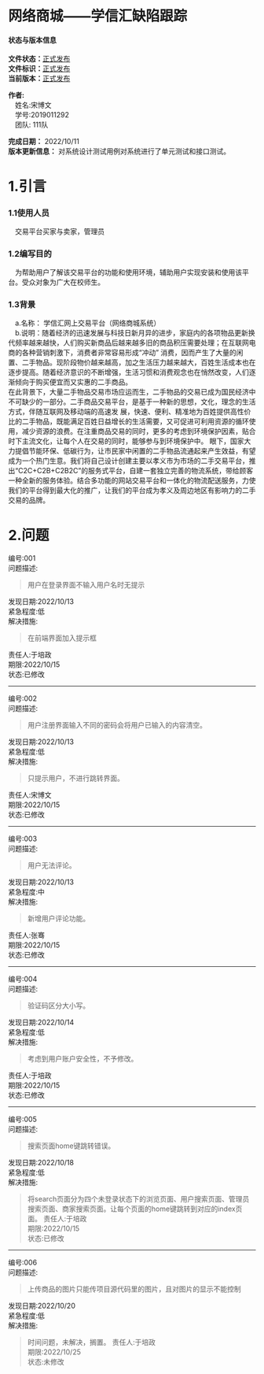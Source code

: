 # 网络商城——学信汇缺陷跟踪
#### 状态与版本信息
**文件状态：**<u>正式发布</u>  
**文件标识：**<u>正式发布</u>  
**当前版本：**<u>正式发布</u>

**作者:**  
&emsp;姓名:宋博文  
&emsp;学号:2019011292  
&emsp;团队: 111队

**完成日期：**  2022/10/11  
**版本更新信息：** 对系统设计测试用例对系统进行了单元测试和接口测试。

# 1.引言
### 1.1使用人员
&emsp;交易平台买家与卖家，管理员
### 1.2编写目的
&emsp;为帮助用户了解该交易平台的功能和使用环境，辅助用户实现安装和使用该平台。受众对象为广大在校师生。
### 1.3背景
&emsp;a.名称： 学信汇网上交易平台（网络商城系统）     
&emsp;b.说明：随着经济的迅速发展与科技日新月异的进步，家庭内的各项物品更新换代频率越来越快，人们购买新商品后越来越多旧的商品积压需要处理；在互联网电商的各种营销刺激下，消费者非常容易形成“冲动” 消费，因而产生了大量的闲置、二手物品。现阶段物价越来越高，加之生活压力越来越大，百姓生活成本也在逐步提高。随着经济意识的不断增强，生活习惯和消费观念也在悄然改变，人们逐渐倾向于购买便宜而又实惠的二手商品。  
在此背景下，大量二手物品交易市场应运而生，二手物品的交易已成为国民经济中不可缺少的一部分。二手商品交易平台，是基于一种新的思想，文化，理念的生活方式，伴随互联网及移动端的高速发 展，快速、便利、精准地为百姓提供高性价比的二手物品，既能满足百姓日益增长的生活需要，又可促进可利用资源的循环使用，减少资源的浪费。在注重商品交易的同时，更多的考虑到环境保护因素，贴合时下主流文化，让每个人在交易的同时，能够参与到环境保护中。
眼下，国家大力提倡节能环保、低碳行为，让市民家中闲置的二手物品流通起来产生效益，有望成为一个热门生意。我们将自己设计创建主要以孝义市为市场的二手交易平台，推出“C2C+C2B+C2B2C”的服务式平台，自建一套独立完善的物流系统，带给顾客一种全新的服务体验。结合多功能的网站交易平台和一体化的物流配送服务，力使我们的平台得到最大化的推广，让我们的平台成为孝义及周边地区有影响力的二手交易的品牌。

# 2.问题
编号:001  
问题描述:
>用户在登录界面不输入用户名时无提示
>
发现日期:2022/10/13  
紧急程度:低  
解决措施:
>在前端界面加入提示框
>
责任人:于培政    
期限:2022/10/15  
状态:已修改

---
编号:002  
问题描述:
>用户注册界面输入不同的密码会将用户已输入的内容清空。
>
发现日期:2022/10/13  
紧急程度:低  
解决措施:
>只提示用户，不进行跳转界面。
>
责任人:宋博文      
期限:2022/10/15  
状态:已修改

---
编号:003  
问题描述:
>用户无法评论。
>
发现日期:2022/10/13  
紧急程度:中  
解决措施:
>新增用户评论功能。
>
责任人:张骞   
期限:2022/10/15  
状态:已修改

---
编号:004   
问题描述:
>验证码区分大小写。
>
发现日期:2022/10/14  
紧急程度:低  
解决措施:
>考虑到用户账户安全性，不予修改。
>
责任人:于培政        
期限:2022/10/15  
状态:已修改  

---
编号:005   
问题描述:
>搜索页面home键跳转错误。
>
发现日期:2022/10/18  
紧急程度:低  
解决措施:
>将search页面分为四个未登录状态下的浏览页面、用户搜索页面、管理员搜索页面、商家搜索页面。让每个页面的home键跳转到对应的index页面。
责任人:于培政        
期限:2022/10/15  
状态:已修改


---
编号:006   
问题描述:
>上传商品的图片只能传项目源代码里的图片，且对图片的显示不能控制
>
发现日期:2022/10/20  
紧急程度:低  
解决措施:
>时间问题，未解决，搁置。
责任人:于培政        
期限:2022/10/25  
状态:未修改
